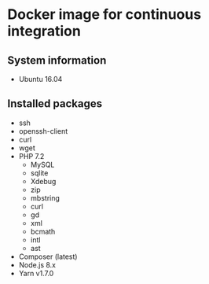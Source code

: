# Docker image for continuous integration

## System information

- Ubuntu 16.04

## Installed packages

- ssh
- openssh-client
- curl
- wget
- PHP 7.2
  - MySQL
  - sqlite
  - Xdebug
  - zip
  - mbstring
  - curl
  - gd
  - xml
  - bcmath
  - intl
  - ast
- Composer (latest)
- Node.js 8.x
- Yarn v1.7.0
